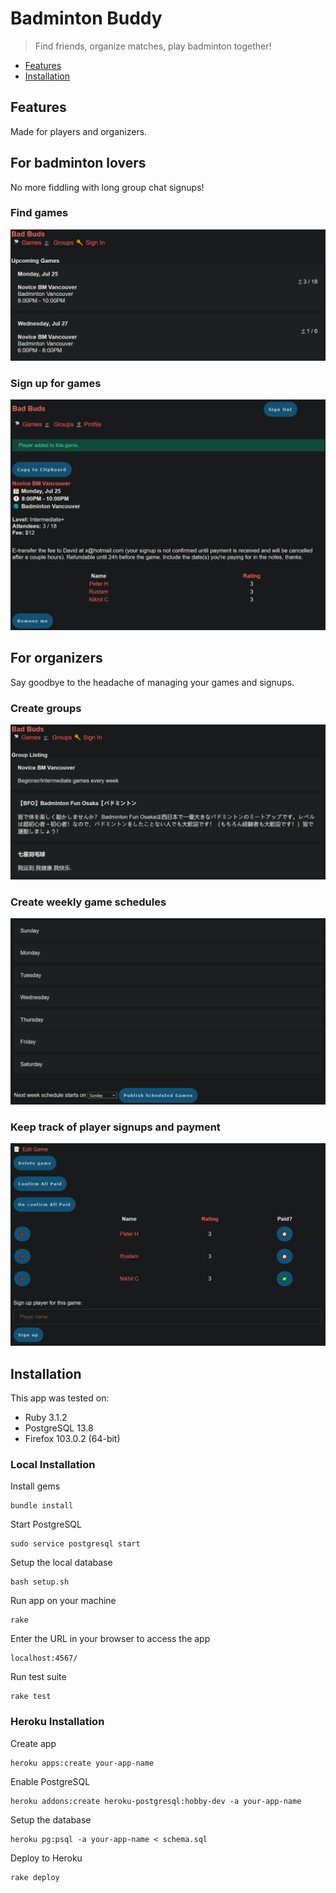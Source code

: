 # Badminton Buddy
> Find friends, organize matches, play badminton together!

- [Features](#features)
- [Installation](#installation)

## Features
Made for players and organizers.

## For badminton lovers
No more fiddling with long group chat signups!
### Find games
![game](https://github.com/PeterSHua/bad-bud/blob/019a719a45a6a7d848069392efb9175c93512c1e/public/images/games.png)

### Sign up for games
![signup](https://github.com/PeterSHua/bad-bud/blob/97fb9ee0fedece00671ac8162e3f2702bab259cc/public/images/game_details.png)

## For organizers
Say goodbye to the headache of managing your games and signups.
### Create groups
![groups](https://github.com/PeterSHua/bad-bud/blob/97fb9ee0fedece00671ac8162e3f2702bab259cc/public/images/group_list.png)

### Create weekly game schedules
![schedule](https://github.com/PeterSHua/bad-bud/blob/97fb9ee0fedece00671ac8162e3f2702bab259cc/public/images/schedules.png)

### Keep track of player signups and payment
![payment](https://github.com/PeterSHua/bad-bud/blob/97fb9ee0fedece00671ac8162e3f2702bab259cc/public/images/payment.png)

## Installation
This app was tested on:

- Ruby 3.1.2
- PostgreSQL 13.8
- Firefox 103.0.2 (64-bit)

### Local Installation
Install gems
```unix
bundle install
```

Start PostgreSQL
```unix
sudo service postgresql start
```

Setup the local database
```unix
bash setup.sh
```

Run app on your machine
```unix
rake
```

Enter the URL in your browser to access the app
```unix
localhost:4567/
```

Run test suite
```unix
rake test
```

### Heroku Installation
Create app
```unix
heroku apps:create your-app-name
```

Enable PostgreSQL
```unix
heroku addons:create heroku-postgresql:hobby-dev -a your-app-name
```

Setup the database
```unix
heroku pg:psql -a your-app-name < schema.sql
```

Deploy to Heroku
```unix
rake deploy
```
